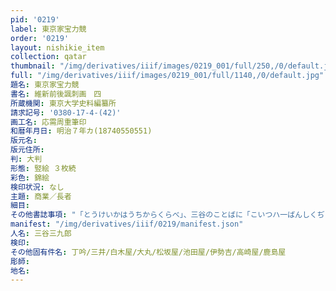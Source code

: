 ```yaml
---
pid: '0219'
label: 東京家宝力競
order: '0219'
layout: nishikie_item
collection: qatar
thumbnail: "/img/derivatives/iiif/images/0219_001/full/250,/0/default.jpg"
full: "/img/derivatives/iiif/images/0219_001/full/1140,/0/default.jpg"
題名: 東京家宝力競
書名: 維新前後諷刺画　四
所蔵機関: 東京大学史料編纂所
請求記号: '0380-17-4-(42)'
画工名: 応需周重筆印
和暦年月日: 明治７年カ(18740550551)
版元名: 
版元住所: 
判: 大判
形態: 竪絵 ３枚続
彩色: 錦絵
検印状況: なし
主題: 商業／長者
細目: 
その他書誌事項: "「とうけいかはうちからくらべ」、三谷のことばに「こいつハ一ばんしくぢった人も三谷だがいぶんのわりひ」とあり、明治７年か、池田屋対伊勢吉、高崎対木場鹿嶋、えひすや対田端屋、鹿嶋対鴻磯、中条対竹原、小津対柏屋、大六対丁吟、井善対三ツ井、田庄対石町大三、三谷対仙波、よしや対キイ（かつおぶし）、内町和泉屋対ての字、大丸対下谷板坂、蔵前中川対浅草のよしのや、青物町の田原や対日本ばし白木や"
manifest: "/img/derivatives/iiif/0219/manifest.json"
人名: 三谷三九郎
検印: 
その他固有件名: 丁吟/三井/白木屋/大丸/松坂屋/池田屋/伊勢吉/高崎屋/鹿島屋
彫師: 
地名: 
---
```

